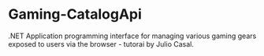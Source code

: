 # Gaming-CatalogApi
.NET Application programming interface for managing various gaming gears exposed to users via the browser - tutorai by Julio Casal.
